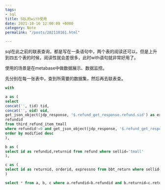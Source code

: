 ```yaml
---
tags:
- sql
title: SQL的with使用
date: 2021-10-16 12:00:00 +0000
category: Note
permalink: "/posts/202110161.html"

---
```

sql在此之前的联表查询，都是写在一条语句中，两个表的阅读还可以，但是上升到四五个表的时候，阅读性就会差很多，此时with语句就非常好用了。

使用的场景是在metabase中做数据展示、数据监控。

先分别在每一张表中，查到所需要的数据集，然后再去联表查。

```sql
with 

a as (
select 
concat('', tid) tid, 
concat('', oid) oid, 
get_json_object(jdp_response, '$.refund_get_response.refund.sid') as expressno, 
refundid 
from third_refund_item_tmall 
where refundid!=0 and get_json_object(jdp_response, '$.refund_get_response.refund.good_status')!='BUYER_NOT_RECEIVED' 
order by modified desc
),

b as (
select id as refundid,returnid from refund where sellid='tmall'
),

c as (
select id as returnid, orderid, expressno from bbt_return where sellid='tmall' and stat=0
)

select * from a, b, c where a.refundid=b.refundid and b.returnid=c.returnid and a.expressno!=c.expressno and c.expressno='';
```